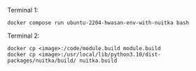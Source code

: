 Terminal 1:
```
docker compose run ubuntu-2204-hwasan-env-with-nuitka bash
```

Terminal 2:
```
docker cp <image>:/code/module.build module.build
docker cp <image>:/usr/local/lib/python3.10/dist-packages/nuitka/build/ nuitka.build
```
